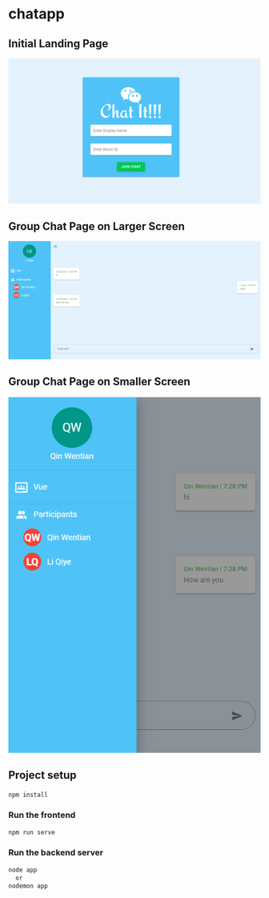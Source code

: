 # chatapp

## Initial Landing Page
![](https://github.com/niranjanblank/chatapp/blob/master/images/landing_page.PNG)

## Group Chat Page on Larger Screen
![](https://github.com/niranjanblank/chatapp/blob/master/images/chat_page_2.PNG)

## Group Chat Page on Smaller Screen
![](https://github.com/niranjanblank/chatapp/blob/master/images/chat_page_1.PNG)

## Project setup
```
npm install
```

### Run the frontend
```
npm run serve
```
### Run the backend server
```
node app
  or
nodemon app
```
